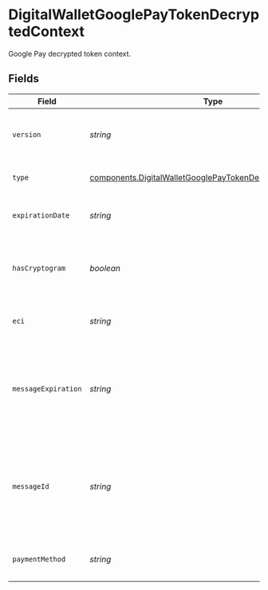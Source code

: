 # DigitalWalletGooglePayTokenDecryptedContext

Google Pay decrypted token context.


## Fields

| Field                                                                                                                                    | Type                                                                                                                                     | Required                                                                                                                                 | Description                                                                                                                              | Example                                                                                                                                  |
| ---------------------------------------------------------------------------------------------------------------------------------------- | ---------------------------------------------------------------------------------------------------------------------------------------- | ---------------------------------------------------------------------------------------------------------------------------------------- | ---------------------------------------------------------------------------------------------------------------------------------------- | ---------------------------------------------------------------------------------------------------------------------------------------- |
| `version`                                                                                                                                | *string*                                                                                                                                 | :heavy_minus_sign:                                                                                                                       | Version information about the payment token.                                                                                             | ECv2                                                                                                                                     |
| `type`                                                                                                                                   | [components.DigitalWalletGooglePayTokenDecryptedContextType](../../models/components/digitalwalletgooglepaytokendecryptedcontexttype.md) | :heavy_minus_sign:                                                                                                                       | The type of payment instrument.                                                                                                          | dpan                                                                                                                                     |
| `expirationDate`                                                                                                                         | *string*                                                                                                                                 | :heavy_minus_sign:                                                                                                                       | Expiration of the decrypted data.                                                                                                        |                                                                                                                                          |
| `hasCryptogram`                                                                                                                          | *boolean*                                                                                                                                | :heavy_minus_sign:                                                                                                                       | Online payment cryptogram, as defined by 3D Secure.                                                                                      |                                                                                                                                          |
| `eci`                                                                                                                                    | *string*                                                                                                                                 | :heavy_minus_sign:                                                                                                                       | ECI indicator, as defined by 3D Secure.                                                                                                  |                                                                                                                                          |
| `messageExpiration`                                                                                                                      | *string*                                                                                                                                 | :heavy_minus_sign:                                                                                                                       | Date and time at which the message expires as UTC milliseconds since epoch.                                                              |                                                                                                                                          |
| `messageId`                                                                                                                              | *string*                                                                                                                                 | :heavy_minus_sign:                                                                                                                       | A unique ID that identifies the message in case it needs to be revoked or located at a later time.                                       |                                                                                                                                          |
| `paymentMethod`                                                                                                                          | *string*                                                                                                                                 | :heavy_minus_sign:                                                                                                                       | The type of the payment credential.                                                                                                      | CARD                                                                                                                                     |